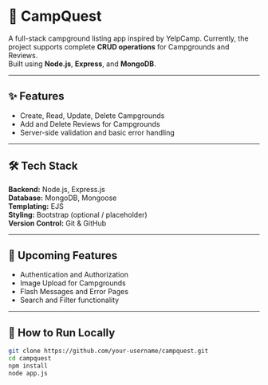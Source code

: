 # 🌲 CampQuest <br>

A full-stack campground listing app inspired by YelpCamp. Currently, the project supports complete **CRUD operations** for Campgrounds and Reviews. <br>
Built using **Node.js**, **Express**, and **MongoDB**. <br>

---

## ✨ Features <br>

- Create, Read, Update, Delete Campgrounds <br>
- Add and Delete Reviews for Campgrounds <br>
- Server-side validation and basic error handling <br>

---

## 🛠️ Tech Stack <br>

**Backend:** Node.js, Express.js <br>
**Database:** MongoDB, Mongoose <br>
**Templating:** EJS <br>
**Styling:** Bootstrap (optional / placeholder) <br>
**Version Control:** Git & GitHub <br>

---

## 🚧 Upcoming Features <br>

- Authentication and Authorization <br>
- Image Upload for Campgrounds <br>
- Flash Messages and Error Pages <br>
- Search and Filter functionality <br>

---

## 🏁 How to Run Locally <br>

```bash
git clone https://github.com/your-username/campquest.git
cd campquest
npm install
node app.js
